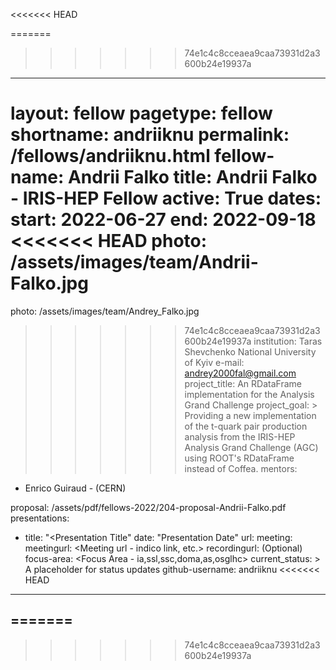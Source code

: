 <<<<<<< HEAD

=======
>>>>>>> 74e1c4c8cceaea9caa73931d2a3600b24e19937a
---
layout: fellow
pagetype: fellow
shortname: andriiknu
permalink: /fellows/andriiknu.html
fellow-name: Andrii Falko
title: Andrii Falko - IRIS-HEP Fellow
active: True
dates:
  start: 2022-06-27
  end: 2022-09-18
<<<<<<< HEAD
photo: /assets/images/team/Andrii-Falko.jpg
=======
photo: /assets/images/team/Andrey_Falko.jpg
>>>>>>> 74e1c4c8cceaea9caa73931d2a3600b24e19937a
institution: Taras Shevchenko National University of Kyiv
e-mail: andrey2000fal@gmail.com
project_title: An RDataFrame implementation for the Analysis Grand Challenge
project_goal: >
    Providing a new implementation of the t-quark pair production analysis from the IRIS-HEP Analysis Grand Challenge (AGC) using ROOT's RDataFrame instead of Coffea.
mentors:
  - Enrico Guiraud - (CERN)

proposal: /assets/pdf/fellows-2022/204-proposal-Andrii-Falko.pdf
presentations:
  - title: "<Presentation Title"
    date: "Presentation Date"
    url: <Presentation materials link>
    meeting: <Meeting name>
    meetingurl: <Meeting url - indico link, etc.>
    recordingurl: <Recording url> (Optional)
    focus-area: <Focus Area - ia,ssl,ssc,doma,as,osglhc>
current_status: >
  A placeholder for status updates
github-username: andriiknu
<<<<<<< HEAD
---
=======
---
>>>>>>> 74e1c4c8cceaea9caa73931d2a3600b24e19937a

